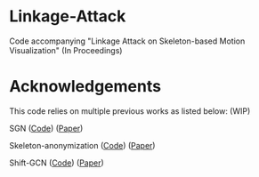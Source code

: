 # Linkage-Attack

Code accompanying "Linkage Attack on Skeleton-based Motion Visualization" (In Proceedings)

# Acknowledgements

This code relies on multiple previous works as listed below: (WIP)

SGN ([Code](https://github.com/microsoft/SGN)) ([Paper](https://arxiv.org/pdf/1904.01189.pdf))

Skeleton-anonymization ([Code](https://github.com/ml-postech/Skeleton-anonymization)) ([Paper](https://arxiv.org/pdf/2111.15129.pdf))

Shift-GCN ([Code](https://github.com/kchengiva/Shift-GCN)) ([Paper](https://openaccess.thecvf.com/content_CVPR_2020/papers/Cheng_Skeleton-Based_Action_Recognition_With_Shift_Graph_Convolutional_Network_CVPR_2020_paper.pdf))
